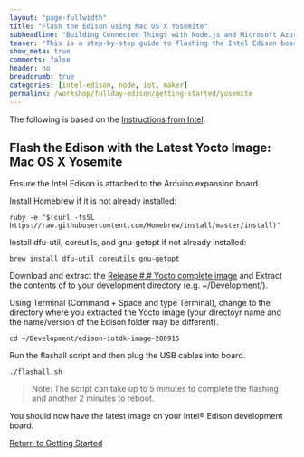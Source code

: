 ```yaml
---
layout: "page-fullwidth"
title: "Flash the Edison using Mac OS X Yosemite"
subheadline: "Building Connected Things with Node.js and Microsoft Azure"
teaser: "This is a step-by-step guide to flashing the Intel Edison board using Mac OS Yosemite."
show_meta: true
comments: false
header: no
breadcrumb: true
categories: [intel-edison, node, iot, maker]
permalink: /workshop/fullday-edison/getting-started/yosemite
---
```


The following is based on the [Instructions from Intel](http://www.intel.com/content/www/us/en/support/boards-and-kits/000005801.html).

## Flash the Edison with the Latest Yocto Image: Mac OS X Yosemite
 
Ensure the Intel Edison is attached to the Arduino expansion board.

Install Homebrew if it is not already installed:

```
ruby -e "$(curl -fsSL https://raw.githubusercontent.com/Homebrew/install/master/install)"
```

Install dfu-util, coreutils, and gnu-getopt if not already installed:

```
brew install dfu-util coreutils gnu-getopt
```
    
Download and extract the <a target="_blank" href="https://software.intel.com/en-us/iot/hardware/edison/downloads">Release #.# Yocto complete image</a> and Extract the contents of to your development directory (e.g. ~/Development/).

Using Terminal (Command + Space and type Terminal), change to the directory where you extracted the Yocto image (your directoyr name and the name/version of the Edison folder may be different).

```
cd ~/Development/edison-iotdk-image-280915
```
    
Run the flashall script and then plug the USB cables into board.

```
./flashall.sh
```
    
<blockquote>Note: The script can take up to 5 minutes to complete the flashing and another 2 minutes to reboot.</blockquote>

You should now have the latest image on your Intel® Edison development board.

[Return to Getting Started](../getting-started/)